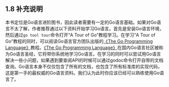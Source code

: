 ## 1.8 补充说明

本书定位是Go语言进阶图书，因此读者需要有一定的Go语言基础。如果对Go语言不太了解，作者推荐通过以下资料开始学习Go语言。首先是安装Go语言环境，然后通过`go tool tour`命令打开“A Tour of Go”教程学习。在学习“A Tour of Go”教程的同时，可以阅读Go语言官方团队出版的[《The Go Programming Language》](http://www.gopl.io/)教程。[《The Go Programming Language》](http://www.gopl.io/)在国内Go语言社区被称为Go语言圣经，它将带你系统地学习Go语言。在学习的同时可以尝试用Go语言解决一些小问题，如果遇到要查阅API的时候可以通过godoc命令打开自带的文档查询。Go语言本身不仅仅包含了所有的文档，也包含了所有标准库的实现代码，这是第一手的最权威的Go语言资料。我们认为此时你应该已经可以熟练使用Go语言了。

